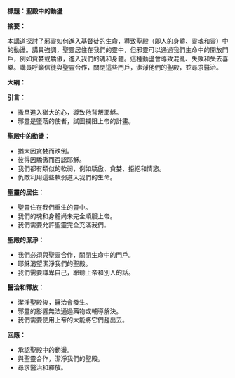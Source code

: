 **標題：聖殿中的動盪**

**摘要：**

本講道探討了邪靈如何進入基督徒的生命，導致聖殿（即人的身體、靈魂和靈）中的動盪。講員強調，聖靈居住在我們的靈中，但邪靈可以通過我們生命中的開放門戶，例如貪婪或驕傲，進入我們的魂和身體。這種動盪會導致混亂、失敗和失去喜樂。講員呼籲信徒與聖靈合作，關閉這些門戶，潔淨他們的聖殿，並尋求醫治。

**大綱：**

**引言：**
* 撒旦進入猶大的心，導致他背叛耶穌。
* 邪靈是墮落的使者，試圖攔阻上帝的計畫。

**聖殿中的動盪：**
* 猶大因貪婪而跌倒。
* 彼得因驕傲而否認耶穌。
* 我們都有類似的軟弱，例如驕傲、貪婪、拒絕和情慾。
* 仇敵利用這些軟弱進入我們的生命。

**聖靈的居住：**
* 聖靈住在我們重生的靈中。
* 我們的魂和身體尚未完全順服上帝。
* 我們需要允許聖靈完全充滿我們。

**聖殿的潔淨：**
* 我們必須與聖靈合作，關閉生命中的門戶。
* 耶穌渴望潔淨我們的聖殿。
* 我們需要謙卑自己，聆聽上帝和別人的話。

**醫治和釋放：**
* 潔淨聖殿後，醫治會發生。
* 邪靈的影響無法通過藥物或輔導解決。
* 我們需要使用上帝的大能將它們趕出去。

**回應：**
* 承認聖殿中的動盪。
* 與聖靈合作，潔淨我們的聖殿。
* 尋求醫治和釋放。